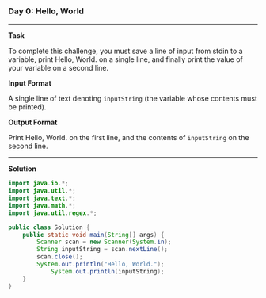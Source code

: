 ### Day 0: Hello, World

------------

**Task**

To complete this challenge, you must save a line of input from stdin to a variable, print Hello, World. on a single line, and finally print the value of your variable on a second line.

**Input Format**

A single line of text denoting `inputString` (the variable whose contents must be printed).

**Output Format**

Print Hello, World. on the first line, and the contents of `inputString` on the second line.

------------

**Solution**

```java
import java.io.*;
import java.util.*;
import java.text.*;
import java.math.*;
import java.util.regex.*;

public class Solution {
	public static void main(String[] args) {
		Scanner scan = new Scanner(System.in); 
		String inputString = scan.nextLine(); 
		scan.close(); 
		System.out.println("Hello, World.");
        	System.out.println(inputString);
	}
}
```

